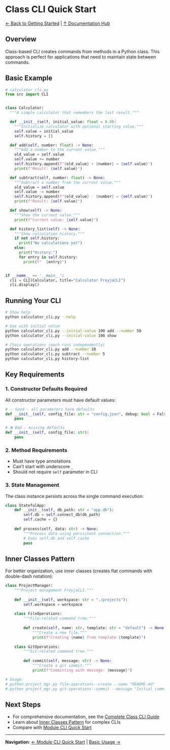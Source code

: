 # Class CLI Quick Start

[← Back to Getting Started](index.md) | [↑ Documentation Hub](../help.md)

## Overview

Class-based CLI creates commands from methods in a Python class. This approach is perfect for applications that need to maintain state between commands.

## Basic Example

```python
# calculator_cli.py
from src import CLI


class Calculator:
  """A simple calculator that remembers the last result."""

  def __init__(self, initial_value: float = 0.0):
    """Initialize calculator with optional starting value."""
    self.value = initial_value
    self.history = []

  def add(self, number: float) -> None:
    """Add a number to the current value."""
    old_value = self.value
    self.value += number
    self.history.append(f"{old_value} + {number} = {self.value}")
    print(f"Result: {self.value}")

  def subtract(self, number: float) -> None:
    """Subtract a number from the current value."""
    old_value = self.value
    self.value -= number
    self.history.append(f"{old_value} - {number} = {self.value}")
    print(f"Result: {self.value}")

  def show(self) -> None:
    """Show the current value."""
    print(f"Current value: {self.value}")

  def history_list(self) -> None:
    """Show calculation history."""
    if not self.history:
      print("No calculations yet")
    else:
      print("History:")
      for entry in self.history:
        print(f"  {entry}")


if __name__ == '__main__':
  cli = CLI(Calculator, title="Calculator FreyjaCLI")
  cli.display()
```

## Running Your CLI

```bash
# Show help
python calculator_cli.py --help

# Use with initial value
python calculator_cli.py --initial-value 100 add --number 50
python calculator_cli.py --initial-value 100 show

# Chain operations (each runs independently)
python calculator_cli.py add --number 10
python calculator_cli.py subtract --number 5
python calculator_cli.py history-list
```

## Key Requirements

### 1. Constructor Defaults Required
All constructor parameters must have default values:
```python
# ✅ Good - all parameters have defaults
def __init__(self, config_file: str = "config.json", debug: bool = False):
    pass

# ❌ Bad - missing defaults
def __init__(self, config_file: str):
    pass
```

### 2. Method Requirements
- Must have type annotations
- Can't start with underscore `_`
- Should not require `self` parameter in CLI

### 3. State Management
The class instance persists across the single command execution:
```python
class StatefulApp:
    def __init__(self, db_path: str = "app.db"):
        self.db = self.connect_db(db_path)
        self.cache = {}
    
    def process(self, data: str) -> None:
        """Process data using persistent connection."""
        # Uses self.db and self.cache
        pass
```

## Inner Classes Pattern

For better organization, use inner classes (creates flat commands with double-dash notation):

```python
class ProjectManager:
    """Project management FreyjaCLI."""
    
    def __init__(self, workspace: str = "./projects"):
        self.workspace = workspace
    
    class FileOperations:
        """File-related command tree."""
        
        def create(self, name: str, template: str = "default") -> None:
            """Create a new file."""
            print(f"Creating {name} from template {template}")
    
    class GitOperations:
        """Git-related command tree."""
        
        def commit(self, message: str) -> None:
            """Create a git commit."""
            print(f"Committing with message: {message}")

# Usage:
# python project_mgr.py file-operations--create --name "README.md"
# python project_mgr.py git-operations--commit --message "Initial commit"
```

## Next Steps

- For comprehensive documentation, see the [Complete Class CLI Guide](../user-guide/class-cli.md)
- Learn about [Inner Classes Pattern](../user-guide/inner-classes.md) for complex CLIs
- Compare with [Module CLI Quick Start](module-cli.md)

---

**Navigation**: [← Module CLI Quick Start](module-cli.md) | [Basic Usage →](basic-usage.md)